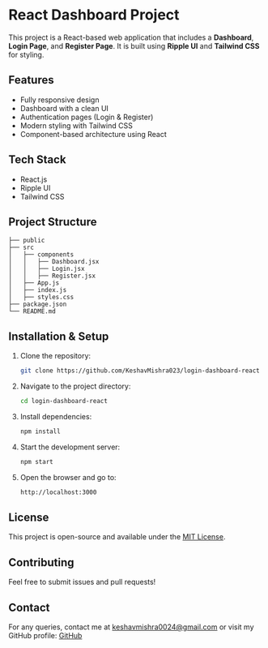 # React Dashboard Project

This project is a React-based web application that includes a **Dashboard**, **Login Page**, and **Register Page**. It is built using **Ripple UI** and **Tailwind CSS** for styling.

## Features
- Fully responsive design
- Dashboard with a clean UI
- Authentication pages (Login & Register)
- Modern styling with Tailwind CSS
- Component-based architecture using React

## Tech Stack
- React.js
- Ripple UI
- Tailwind CSS

## Project Structure
```
├── public
├── src
│   ├── components
│   │   ├── Dashboard.jsx
│   │   ├── Login.jsx
│   │   ├── Register.jsx
│   ├── App.js
│   ├── index.js
│   ├── styles.css
├── package.json
└── README.md
```

## Installation & Setup
1. Clone the repository:
   ```sh
   git clone https://github.com/KeshavMishra023/login-dashboard-react
   ```
2. Navigate to the project directory:
   ```sh
   cd login-dashboard-react
   ```
3. Install dependencies:
   ```sh
   npm install
   ```
4. Start the development server:
   ```sh
   npm start
   ```
5. Open the browser and go to:
   ```sh
   http://localhost:3000
   ```

## License
This project is open-source and available under the [MIT License](LICENSE).

## Contributing
Feel free to submit issues and pull requests!

## Contact
For any queries, contact me at keshavmishra0024@gmail.com or visit my GitHub profile: [GitHub](https://github.com/KeshavMishra023/login-dashboard-react)

